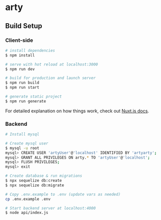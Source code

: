 # arty

## Build Setup

### Client-side

```bash
# install dependencies
$ npm install

# serve with hot reload at localhost:3000
$ npm run dev

# build for production and launch server
$ npm run build
$ npm run start

# generate static project
$ npm run generate
```

For detailed explanation on how things work, check out [Nuxt.js docs](https://nuxtjs.org).

### Backend

```bash
# Install mysql

# Create mysql user
$ mysql -u root
mysql> CREATE USER 'artyUser'@'localhost' IDENTIFIED BY 'artyarty';
mysql> GRANT ALL PRIVILEGES ON arty.* TO 'artyUser'@'localhost';
mysql> FLUSH PRIVILEGES;
mysql> exit

# Create database & run migrations
$ npx sequelize db:create
$ npx sequelize db:migrate

# Copy .env.example to .env (update vars as needed)
cp .env.example .env

# Start backend server at localhost:4000
$ node api/index.js
```

